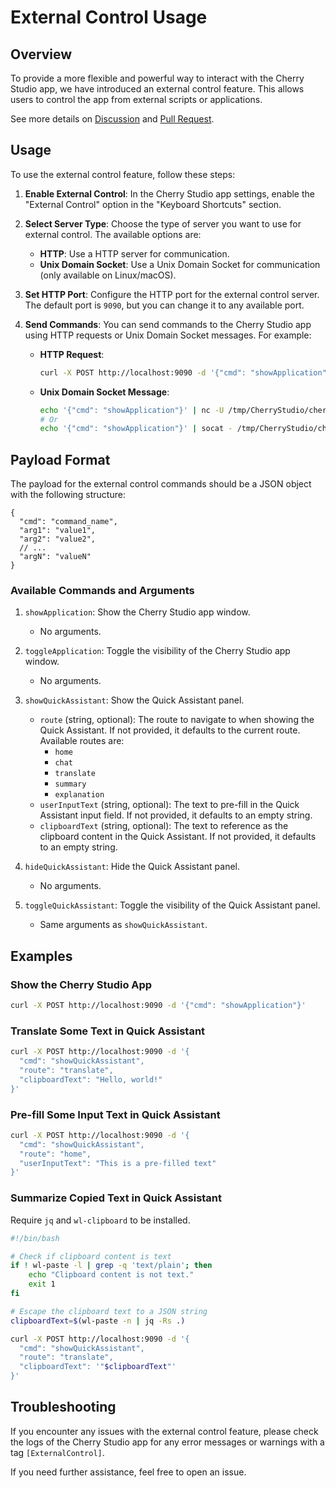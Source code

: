 # External Control Usage

## Overview

To provide a more flexible and powerful way to interact with the Cherry Studio app, we have introduced an external control feature. This allows users to control the app from external scripts or applications.

See more details on [Discussion](https://github.com/CherryHQ/cherry-studio/discussions/2379) and [Pull Request](https://github.com/CherryHQ/cherry-studio/pull/8043).

## Usage

To use the external control feature, follow these steps:

1. **Enable External Control**: In the Cherry Studio app settings, enable the "External Control" option in the "Keyboard Shortcuts" section.

2. **Select Server Type**: Choose the type of server you want to use for external control. The available options are:

   - **HTTP**: Use a HTTP server for communication.
   - **Unix Domain Socket**: Use a Unix Domain Socket for communication (only available on Linux/macOS).

3. **Set HTTP Port**: Configure the HTTP port for the external control server. The default port is `9090`, but you can change it to any available port.

4. **Send Commands**: You can send commands to the Cherry Studio app using HTTP requests or Unix Domain Socket messages. For example:

   - **HTTP Request**:
     ```bash
     curl -X POST http://localhost:9090 -d '{"cmd": "showApplication"}'
     ```
   - **Unix Domain Socket Message**:
     ```bash
     echo '{"cmd": "showApplication"}' | nc -U /tmp/CherryStudio/cherry-studio.sock
     # Or
     echo '{"cmd": "showApplication"}' | socat - /tmp/CherryStudio/cherry-studio.sock
     ```

## Payload Format

The payload for the external control commands should be a JSON object with the following structure:

```jsonc
{
  "cmd": "command_name",
  "arg1": "value1",
  "arg2": "value2",
  // ...
  "argN": "valueN"
}
```

### Available Commands and Arguments

1. `showApplication`: Show the Cherry Studio app window.

   - No arguments.

2. `toggleApplication`: Toggle the visibility of the Cherry Studio app window.

   - No arguments.

3. `showQuickAssistant`: Show the Quick Assistant panel.

   - `route` (string, optional): The route to navigate to when showing the Quick Assistant. If not provided, it defaults to the current route. Available routes are:
     - `home`
     - `chat`
     - `translate`
     - `summary`
     - `explanation`
   - `userInputText` (string, optional): The text to pre-fill in the Quick Assistant input field. If not provided, it defaults to an empty string.
   - `clipboardText` (string, optional): The text to reference as the clipboard content in the Quick Assistant. If not provided, it defaults to an empty string.

4. `hideQuickAssistant`: Hide the Quick Assistant panel.

   - No arguments.

5. `toggleQuickAssistant`: Toggle the visibility of the Quick Assistant panel.

   - Same arguments as `showQuickAssistant`.

## Examples

### Show the Cherry Studio App

```bash
curl -X POST http://localhost:9090 -d '{"cmd": "showApplication"}'
```

### Translate Some Text in Quick Assistant

```bash
curl -X POST http://localhost:9090 -d '{
  "cmd": "showQuickAssistant",
  "route": "translate",
  "clipboardText": "Hello, world!"
}'
```

### Pre-fill Some Input Text in Quick Assistant

```bash
curl -X POST http://localhost:9090 -d '{
  "cmd": "showQuickAssistant",
  "route": "home",
  "userInputText": "This is a pre-filled text"
}'
```

### Summarize Copied Text in Quick Assistant

Require `jq` and `wl-clipboard` to be installed.

```bash
#!/bin/bash

# Check if clipboard content is text
if ! wl-paste -l | grep -q 'text/plain'; then
    echo "Clipboard content is not text."
    exit 1
fi

# Escape the clipboard text to a JSON string
clipboardText=$(wl-paste -n | jq -Rs .)

curl -X POST http://localhost:9090 -d '{
  "cmd": "showQuickAssistant",
  "route": "translate",
  "clipboardText": '"$clipboardText"'
}'
```

## Troubleshooting

If you encounter any issues with the external control feature, please check the logs of the Cherry Studio app for any error messages or warnings with a tag `[ExternalControl]`.

If you need further assistance, feel free to open an issue.
